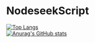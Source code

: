 # NodeseekScript
[![Top Langs](https://github-readme-stats.vercel.app/api/top-langs/?username=ecouus)](https://github.com/anuraghazra/github-readme-stats)  
[![Anurag's GitHub stats](https://github-readme-stats.vercel.app/api?username=ecouus)](https://github.com/anuraghazra/github-readme-stats)
